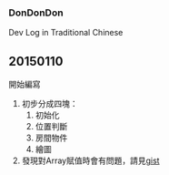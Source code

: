 ### DonDonDon
Dev Log in Traditional Chinese

## 20150110
開始編寫
1. 初步分成四塊：
    1. 初始化
    2. 位置判斷
    3. 房間物件
    4. 繪圖
2. 發現對Array賦值時會有問題，請見[gist](https://gist.github.com/MitsunChieh/27a3720053e6408aebbf)